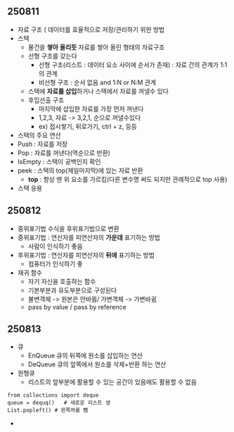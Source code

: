 ## 250811
- 자료 구조 ( 데이터를 효율적으로 저장/관리하기 위한 방법
- 스택
  - 물건을 **쌓아 올리듯** 자료를 쌓아 올린 형태의 자료구조
  - 선형 구조를 갖는다
    - 선형 구조(리스트 : 데이터 요소 사이에 순서가 존재) : 자료 간의 관계가 1:1의 관계
    - 비선형 구조 : 순서 없음 and 1:N or N:M 관계
  - 스택에 **자료를 삽입**하거나 스택에서 자료를 꺼낼수 있다
  - 후입선출 구조
    - 마지막에 삽입한 자료를 가장 먼저 꺼낸다
    - 1,2,3, 자료 -> 3,2,1, 순으로 꺼낼수있다
    - ex) 접시쌓기, 뒤로가기, ctrl + z, 등등
- 스택의 주요 연산
- Push : 자료를 저장
- Pop : 자료를 꺼낸다(역순으로 반환)
- IsEmpty : 스택이 공백인지 확인
- peek : 스택의 top(제일마지막)에 있는 자료 반환
  - **top** : 항상 맨 위 요소를 가르킴(다른 변수명 써도 되지만 관례적으로 top 사용)
- 스택 응용

## 250812
- 중위표기법 수식을 후위표기법으로 변환
- 중위표기법 : 연산자를 피연산자의 **가운데** 표기하는 방법
  - 사람이 인식하기 좋음
- 후위표기법 : 연산자를 피연산자의 **뒤에** 표기하는 방법
  - 컴퓨터가 인식하기 좋
- 재귀 함수
  - 자기 자신을 호출하는 함수
  - 기본부분과 유도부분으로 구성된다
  - 불변객체 -> 원본은 안바뀜/ 가변객체 -> 가변바귐
  - pass by value / pass by reference
## 250813
- 큐
  - EnQueue 큐의 뒤쪽에 원소를 삽입하는 연산
  - DeQueue 큐의 앞쪽에서 원소를 삭제+반환 하는 연산
- 원형큐
  - 리스트의 앞부분에 활용할 수 있는 공간이 있음에도 활용할 수 없음
```
from collections import deque
queue = dequq()   # 새로운 리스트 생
List.popleft() # 왼쪽꺼를 뺌
```
  - 
